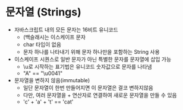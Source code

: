 # 문자열 \(Strings\)

* 자바스크립트 내의 모든 문자는 16비트 유니코드
  * \(백슬래시는 이스케이프 문자
  * char 타입이 없음
  * 문자 하나를 나타내기 위해 문자 하나만을 포함하는 String 사용
* 이스케이프 시퀀스로 일반 문자가 아닌 특별한 문자를 문자열에 삽입 가능
  * \u로 시작하는 표기법은 유니코드 숫자값으로 문자를 나타냄
  * "A" == "\u0041"
* 문자열을 변하지 않음\(immutable\)
  * 일단 문자열이 한번 만들어지면 이 문자열은 결코 변하지않음
  * 다만, 여러 문자열을 + 연산자로 연결하여 새로운 문자열을 만들 수 있음
  * 'c' + 'a' + 't' == 'cat'

